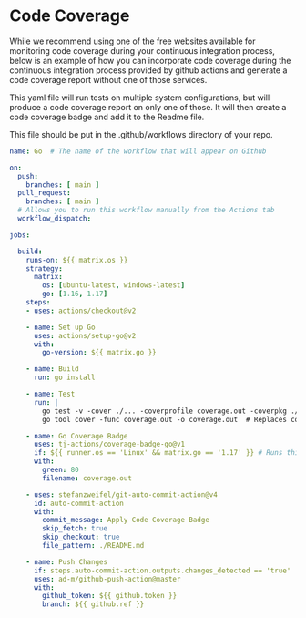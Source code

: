 # Code Coverage

While we recommend using one of the free websites available for monitoring code coverage
during your continuous integration process, below is an example of how you can incorporate
code coverage during the continuous integration process provided by github actions and 
generate a code coverage report without one of those services.

This yaml file will run tests on multiple system configurations, but will produce
a code coverage report on only one of those. It will then create a code coverage badge
and add it to the Readme file.

This file should be put in the .github/workflows directory of your repo. 

```yaml
name: Go  # The name of the workflow that will appear on Github

on:
  push:
    branches: [ main ]
  pull_request:
    branches: [ main ]
  # Allows you to run this workflow manually from the Actions tab
  workflow_dispatch:

jobs:

  build:
    runs-on: ${{ matrix.os }}
    strategy:
      matrix:
        os: [ubuntu-latest, windows-latest]
        go: [1.16, 1.17]
    steps:
    - uses: actions/checkout@v2

    - name: Set up Go
      uses: actions/setup-go@v2
      with:
        go-version: ${{ matrix.go }}

    - name: Build
      run: go install

    - name: Test
      run: |
        go test -v -cover ./... -coverprofile coverage.out -coverpkg ./...
        go tool cover -func coverage.out -o coverage.out  # Replaces coverage.out with the analysis of coverage.out

    - name: Go Coverage Badge
      uses: tj-actions/coverage-badge-go@v1
      if: ${{ runner.os == 'Linux' && matrix.go == '1.17' }} # Runs this on only one of the ci builds.
      with:
        green: 80
        filename: coverage.out

    - uses: stefanzweifel/git-auto-commit-action@v4
      id: auto-commit-action
      with:
        commit_message: Apply Code Coverage Badge
        skip_fetch: true
        skip_checkout: true
        file_pattern: ./README.md

    - name: Push Changes
      if: steps.auto-commit-action.outputs.changes_detected == 'true'
      uses: ad-m/github-push-action@master
      with:
        github_token: ${{ github.token }}
        branch: ${{ github.ref }}

```
